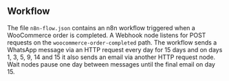 ## Workflow
The file `n8n-flow.json` contains an n8n workflow triggered when a WooCommerce order is completed. A Webhook node listens for POST requests on the `woocommerce-order-completed` path. The workflow sends a WhatsApp message via an HTTP request every day for 15 days and on days 1, 3, 5, 9, 14 and 15 it also sends an email via another HTTP request node. Wait nodes pause one day between messages until the final email on day 15.
